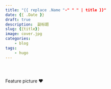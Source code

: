 ```yaml
---
title: "{{ replace .Name "-" " " | title }}"
date: {{ .Date }}
draft: true
description:  副标题
slug: {{title}}
image: cover.jpg
categories:
    - blog
tags:
    - hugo
---
```





[]()

[]()


[]()

[]()



![]()

![]()

![]()




Feature picture ❤️ 